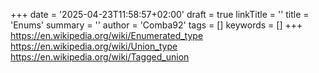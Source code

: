 +++
date = '2025-04-23T11:58:57+02:00'
draft = true
linkTitle = ''
title = 'Enums'
summary = ''
author = 'Comba92'
tags = []
keywords = []
+++
https://en.wikipedia.org/wiki/Enumerated_type
https://en.wikipedia.org/wiki/Union_type
https://en.wikipedia.org/wiki/Tagged_union